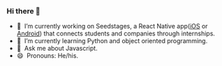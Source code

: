 ### Hi there 👋

- 🔭 &nbsp;I’m currently working on Seedstages, a React Native app([iOS](https://apps.apple.com/us/app/seedstages/id1522370422) or [Android](https://play.google.com/store/apps/details?id=com.seedstages.seedstages&hl=en_US)) that connects students and companies through internships.
- 🌱 &nbsp;I’m currently learning Python and object oriented programming.
- 💬 &nbsp;Ask me about Javascript.
- 😄 &nbsp;Pronouns: He/his.
<!--
- 📫 How to reach me: ...
- 👯 I’m looking to collaborate on ...
- 🤔 I’m looking for help with ...
- ⚡ Fun fact: ... -->

